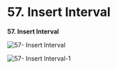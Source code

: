 # 57. Insert Interval

**57. Insert Interval**

![57- Insert Interval](images/57- Insert%20Interval.png)

![57- Insert Interval-1](images/57- Insert%20Interval-1.png)

